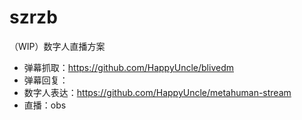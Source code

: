 # szrzb
（WIP）数字人直播方案

- 弹幕抓取：https://github.com/HappyUncle/blivedm
- 弹幕回复：
- 数字人表达：https://github.com/HappyUncle/metahuman-stream
- 直播：obs
